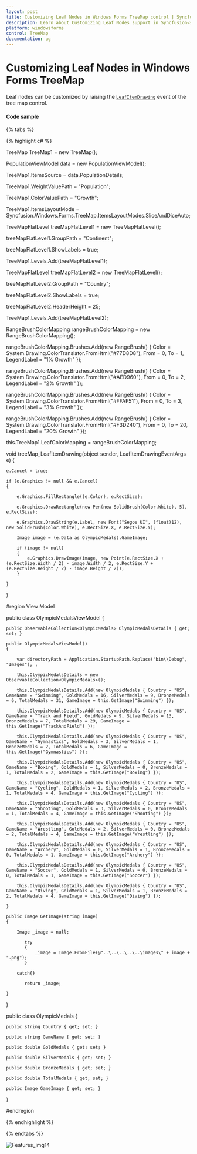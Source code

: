 ```yaml
---
layout: post
title: Customizing Leaf Nodes in Windows Forms TreeMap control | Syncfusion<sup>®</sup>
description: Learn about Customizing Leaf Nodes support in Syncfusion<sup>®</sup> Windows Forms TreeMap control and more details.
platform: windowsforms
control: TreeMap 
documentation: ug
---
```


# Customizing Leaf Nodes in Windows Forms TreeMap

Leaf nodes can be customized by raising the [`LeafItemDrawing`](https://help.syncfusion.com/cr/windowsforms/Syncfusion.Windows.Forms.TreeMap.TreeMap.html#Syncfusion_Windows_Forms_TreeMap_TreeMap_LeafItemDrawing) event of the tree map control. 

#### Code sample

{% tabs %}

{% highlight c# %}

TreeMap TreeMap1 = new TreeMap();

PopulationViewModel data = new PopulationViewModel();

TreeMap1.ItemsSource = data.PopulationDetails;

TreeMap1.WeightValuePath = "Population";

TreeMap1.ColorValuePath = "Growth";

TreeMap1.ItemsLayoutMode = Syncfusion.Windows.Forms.TreeMap.ItemsLayoutModes.SliceAndDiceAuto;

TreeMapFlatLevel treeMapFlatLevel1 = new TreeMapFlatLevel();

treeMapFlatLevel1.GroupPath = "Continent";

treeMapFlatLevel1.ShowLabels = true;

TreeMap1.Levels.Add(treeMapFlatLevel1);


TreeMapFlatLevel treeMapFlatLevel2 = new TreeMapFlatLevel();

treeMapFlatLevel2.GroupPath = "Country";

treeMapFlatLevel2.ShowLabels = true;

treeMapFlatLevel2.HeaderHeight = 25;

TreeMap1.Levels.Add(treeMapFlatLevel2);


RangeBrushColorMapping rangeBrushColorMapping = new RangeBrushColorMapping();   

rangeBrushColorMapping.Brushes.Add(new RangeBrush() { Color = System.Drawing.ColorTranslator.FromHtml("#77D8D8"), From = 0, To = 1, LegendLabel = "1% Growth" });

rangeBrushColorMapping.Brushes.Add(new RangeBrush() { Color = System.Drawing.ColorTranslator.FromHtml("#AED960"), From = 0, To = 2, LegendLabel = "2% Growth" });

rangeBrushColorMapping.Brushes.Add(new RangeBrush() { Color = System.Drawing.ColorTranslator.FromHtml("#FFAF51"), From = 0, To = 3, LegendLabel = "3% Growth" });

rangeBrushColorMapping.Brushes.Add(new RangeBrush() { Color = System.Drawing.ColorTranslator.FromHtml("#F3D240"), From = 0, To = 20, LegendLabel = "20% Growth" });

this.TreeMap1.LeafColorMapping = rangeBrushColorMapping;

void treeMap_LeafItemDrawing(object sender, LeafItemDrawingEventArgs e)
{

	e.Cancel = true;

	if (e.Graphics != null && e.Cancel)
	{

		e.Graphics.FillRectangle((e.Color), e.RectSize);

		e.Graphics.DrawRectangle(new Pen(new SolidBrush(Color.White), 5), e.RectSize);

		e.Graphics.DrawString(e.Label, new Font("Segoe UI", (float)12), new SolidBrush(Color.White), e.RectSize.X, e.RectSize.Y);

		Image image = (e.Data as OlympicMedals).GameImage;

		if (image != null)
		{
			e.Graphics.DrawImage(image, new Point(e.RectSize.X + (e.RectSize.Width / 2) - image.Width / 2, e.RectSize.Y + (e.RectSize.Height / 2) - image.Height / 2));
		}

	}

}

#region View Model

public class OlympicMedalsViewModel
{

	public ObservableCollection<OlympicMedals> OlympicMedalsDetails { get; set; }

	public OlympicMedalsViewModel()
	{

		var directoryPath = Application.StartupPath.Replace("bin\\Debug", "Images"); ;

		this.OlympicMedalsDetails = new ObservableCollection<OlympicMedals>();

		this.OlympicMedalsDetails.Add(new OlympicMedals { Country = "US", GameName = "Swimming", GoldMedals = 16, SilverMedals = 9, BronzeMedals = 6, TotalMedals = 31, GameImage = this.GetImage("Swimming") });

		this.OlympicMedalsDetails.Add(new OlympicMedals { Country = "US", GameName = "Track and Field", GoldMedals = 9, SilverMedals = 13, BronzeMedals = 7, TotalMedals = 29, GameImage = this.GetImage("TrackAndField") });

		this.OlympicMedalsDetails.Add(new OlympicMedals { Country = "US", GameName = "Gymnastics", GoldMedals = 3, SilverMedals = 1, BronzeMedals = 2, TotalMedals = 6, GameImage = this.GetImage("Gymnastics") });

		this.OlympicMedalsDetails.Add(new OlympicMedals { Country = "US", GameName = "Boxing", GoldMedals = 1, SilverMedals = 0, BronzeMedals = 1, TotalMedals = 2, GameImage = this.GetImage("Boxing") });

		this.OlympicMedalsDetails.Add(new OlympicMedals { Country = "US", GameName = "Cycling", GoldMedals = 1, SilverMedals = 2, BronzeMedals = 1, TotalMedals = 4, GameImage = this.GetImage("Cycling") });

		this.OlympicMedalsDetails.Add(new OlympicMedals { Country = "US", GameName = "Shooting", GoldMedals = 3, SilverMedals = 0, BronzeMedals = 1, TotalMedals = 4, GameImage = this.GetImage("Shooting") });

		this.OlympicMedalsDetails.Add(new OlympicMedals { Country = "US", GameName = "Wrestling", GoldMedals = 2, SilverMedals = 0, BronzeMedals = 2, TotalMedals = 4, GameImage = this.GetImage("Wrestling") });

		this.OlympicMedalsDetails.Add(new OlympicMedals { Country = "US", GameName = "Archery", GoldMedals = 0, SilverMedals = 1, BronzeMedals = 0, TotalMedals = 1, GameImage = this.GetImage("Archery") });

		this.OlympicMedalsDetails.Add(new OlympicMedals { Country = "US", GameName = "Soccer", GoldMedals = 1, SilverMedals = 0, BronzeMedals = 0, TotalMedals = 1, GameImage = this.GetImage("Soccer") });

		this.OlympicMedalsDetails.Add(new OlympicMedals { Country = "US", GameName = "Diving", GoldMedals = 1, SilverMedals = 1, BronzeMedals = 2, TotalMedals = 4, GameImage = this.GetImage("Diving") });

	}

	public Image GetImage(string image)
	{

		Image _image = null;

		   try
		   {
			   _image = Image.FromFile(@"..\..\..\..\..\images\" + image + ".png");
		   }

		catch{}

		   return _image;

	}

}


public class OlympicMedals
{

	public string Country { get; set; }

	public string GameName { get; set; }

	public double GoldMedals { get; set; }

	public double SilverMedals { get; set; }

	public double BronzeMedals { get; set; }

	public double TotalMedals { get; set; }

	public Image GameImage { get; set; }

}

#endregion

{% endhighlight %}

{% endtabs %}

![Features_img14](Features_images/Features_img14.png)
